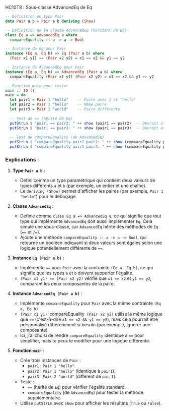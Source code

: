 HC10T8 : Sous-classe AdvancedEq de Eq
```haskell
-- Définition du type Pair
data Pair a b = Pair a b deriving (Show)

-- Définition de la classe AdvancedEq (héritant de Eq)
class Eq a => AdvancedEq a where
  compareEquality :: a -> a -> Bool

-- Instance de Eq pour Pair
instance (Eq a, Eq b) => Eq (Pair a b) where
  (Pair x1 y1) == (Pair x2 y2) = x1 == x2 && y1 == y2

-- Instance de AdvancedEq pour Pair
instance (Eq a, Eq b) => AdvancedEq (Pair a b) where
  compareEquality (Pair x1 y1) (Pair x2 y2) = x1 == x2 && y1 == y2

-- Fonction main pour tester
main :: IO ()
main = do
  let pair1 = Pair 1 "hello"    -- Paire avec 1 et "hello"
  let pair2 = Pair 1 "hello"    -- Même paire
  let pair3 = Pair 2 "world"    -- Paire différente
  
  -- Test de == (hérité de Eq)
  putStrLn $ "pair1 == pair2: " ++ show (pair1 == pair2)  -- Devrait afficher True
  putStrLn $ "pair1 == pair3: " ++ show (pair1 == pair3)  -- Devrait afficher False
  
  -- Test de compareEquality (de AdvancedEq)
  putStrLn $ "compareEquality pair1 pair2: " ++ show (compareEquality pair1 pair2)  -- Devrait afficher True
  putStrLn $ "compareEquality pair1 pair3: " ++ show (compareEquality pair1 pair3)  -- Devrait afficher False
```

### Explications :
1. **Type `Pair a b`** :
   - Défini comme un type paramétrique qui contient deux valeurs de types différents `a` et `b` (par exemple, un entier et une chaîne).
   - Le `deriving (Show)` permet d'afficher les paires (par exemple, `Pair 1 "hello"`) pour le débogage.

2. **Classe `AdvancedEq`** :
   - Définie comme `class Eq a => AdvancedEq a`, ce qui signifie que tout type qui implémente `AdvancedEq` doit aussi implémenter `Eq`. Cela simule une sous-classe, car `AdvancedEq` hérite des méthodes de `Eq` (`==` et `/=`).
   - Ajoute une méthode `compareEquality :: a -> a -> Bool`, qui retourne un booléen indiquant si deux valeurs sont égales selon une logique potentiellement différente de `==`.

3. **Instance `Eq (Pair a b)`** :
   - Implémente `==` pour `Pair` avec la contrainte `(Eq a, Eq b)`, ce qui signifie que les types `a` et `b` doivent supporter l'égalité.
   - `(Pair x1 y1) == (Pair x2 y2)` vérifie que `x1 == x2` et `y1 == y2`, comparant les deux composantes de la paire.

4. **Instance `AdvancedEq (Pair a b)`** :
   - Implémente `compareEquality` pour `Pair` avec la même contrainte `(Eq a, Eq b)`.
   - `(Pair x1 y1) `compareEquality` (Pair x2 y2)` utilise la même logique que `==` (c'est-à-dire `x1 == x2 && y1 == y2`), mais cela pourrait être personnalisé différemment si besoin (par exemple, ignorer une composante).
   - Ici, j'ai choisi de rendre `compareEquality` identique à `==` pour simplifier, mais tu peux le modifier pour une logique différente.

5. **Fonction `main`** :
   - Crée trois instances de `Pair` :
     - `pair1` : `Pair 1 "hello"`.
     - `pair2` : `Pair 1 "hello"` (identique à `pair1`).
     - `pair3` : `Pair 2 "world"` (différent de `pair1`).
   - Teste :
     - `==` (hérité de `Eq`) pour vérifier l'égalité standard.
     - `compareEquality` (de `AdvancedEq`) pour tester la méthode supplémentaire.
   - Utilise `putStrLn` avec `show` pour afficher les résultats (`True` ou `False`).


